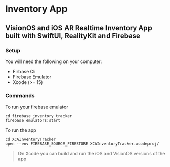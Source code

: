 # Inventory App

## VisionOS and iOS AR Realtime Inventory App built with SwiftUI, RealityKit and Firebase


### Setup
You will need the following on your computer:
- Firbase Cli
- Firebase Emulator
- Xcode (>= 15)

### Commands
To run your firebase emulator
```
cd firebase_inventory_tracker
firebase emulators:start
```

To run the app
```
cd XCAInventoryTracker
open --env FIREBASE_SOURCE_FIRESTORE XCAInventoryTracker.xcodeproj/
```
> On Xcode you can build and run the iOS and VisionOS versions of the app
